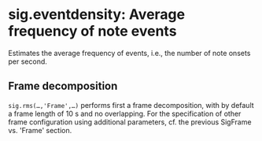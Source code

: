 # sig.eventdensity: Average frequency of note events #

Estimates the average frequency of events, i.e., the number of note onsets per second.

## Frame decomposition ##
`sig.rms(…,'Frame',…)` performs first a frame decomposition, with by default a frame length of 10 s and no overlapping. For the specification of other frame configuration using additional parameters, cf. the previous SigFrame vs. 'Frame' section.